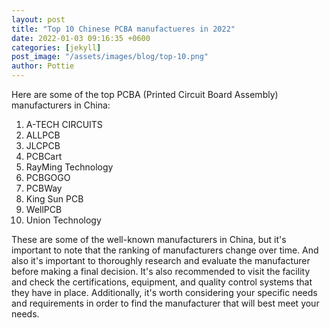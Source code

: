 ```yaml
---
layout: post
title: "Top 10 Chinese PCBA manufactueres in 2022"
date: 2022-01-03 09:16:35 +0600
categories: [jekyll]
post_image: "/assets/images/blog/top-10.png"
author: Pottie
---
```


Here are some of the top PCBA (Printed Circuit Board Assembly) manufacturers in China:

1. A-TECH CIRCUITS
1. ALLPCB
1. JLCPCB
1. PCBCart
1. RayMing Technology
1. PCBGOGO
1. PCBWay
1. King Sun PCB
1. WellPCB
1. Union Technology

These are some of the well-known manufacturers in China, but it's important to note that the ranking of manufacturers change over time. And also it's important to thoroughly research and evaluate the manufacturer before making a final decision. It's also recommended to visit the facility and check the certifications, equipment, and quality control systems that they have in place. Additionally, it's worth considering your specific needs and requirements in order to find the manufacturer that will best meet your needs.
